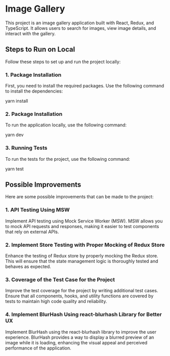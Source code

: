 # Image Gallery

This project is an image gallery application built with React, Redux, and TypeScript. It allows users to search for images, view image details, and interact with the gallery.

## Steps to Run on Local

Follow these steps to set up and run the project locally:

### 1. Package Installation

First, you need to install the required packages. Use the following command to install the dependencies:

yarn install

### 2. Package Installation

To run the application locally, use the following command:

yarn dev


### 3. Running Tests
To run the tests for the project, use the following command:

yarn test



## Possible Improvements
Here are some possible improvements that can be made to the project:

### 1. API Testing Using MSW
Implement API testing using Mock Service Worker (MSW). MSW allows you to mock API requests and responses, making it easier to test components that rely on external APIs.

### 2. Implement Store Testing with Proper Mocking of Redux Store
Enhance the testing of Redux store by properly mocking the Redux store. This will ensure that the state management logic is thoroughly tested and behaves as expected.

### 3. Coverage of the Test Case for the Project
Improve the test coverage for the project by writing additional test cases. Ensure that all components, hooks, and utility functions are covered by tests to maintain high code quality and reliability.

### 4. Implement BlurHash Using react-blurhash Library for Better UX
Implement BlurHash using the react-blurhash library to improve the user experience. BlurHash provides a way to display a blurred preview of an image while it is loading, enhancing the visual appeal and perceived performance of the application.